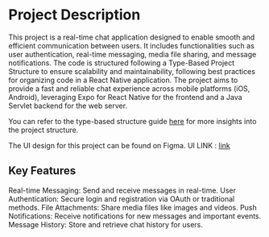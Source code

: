 # Project Description

This project is a real-time chat application designed to enable smooth and efficient communication between users. It includes functionalities such as user authentication, real-time messaging, media file sharing, and message notifications. The code is structured following a Type-Based Project Structure to ensure scalability and maintainability, following best practices for organizing code in a React Native application. The project aims to provide a fast and reliable chat experience across mobile platforms (iOS, Android), leveraging Expo for React Native for the frontend and a Java Servlet backend for the web server.

You can refer to the type-based structure guide [here](https://www.waldo.com/blog/react-native-project-structure) for more insights into the project structure.

The UI design for this project can be found on Figma.
UI LINK : [link](https://www.figma.com/design/vz2EtBMGDc871QX3WhkoUX/Messaging---Chatbox-App-Design-(Community)?node-id=0-1&t=o5pWBgXOcPAy67cA-1)

## Key Features
Real-time Messaging: Send and receive messages in real-time.
User Authentication: Secure login and registration via OAuth or traditional methods.
File Attachments: Share media files like images and videos.
Push Notifications: Receive notifications for new messages and important events.
Message History: Store and retrieve chat history for users.